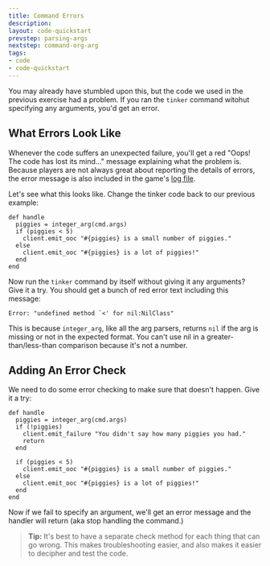 ```yaml
---
title: Command Errors
description:
layout: code-quickstart
prevstep: parsing-args
nextstep: command-org-arg
tags: 
- code
- code-quickstart
---
```


You may already have stumbled upon this, but the code we used in the previous exercise had a problem.  If you ran the `tinker` command witohut specifying any arguments, you'd get an error.

## What Errors Look Like

Whenever the code suffers an unexpected failure, you'll get a red "Oops! The code has lost its mind..." message explaining what the problem is.  Because players are not always great about reporting the details of errors, the error message is also included in the game's [log file](/tutorials/code/logs).  

Let's see what this looks like.  Change the tinker code back to our previous example:

    def handle
      piggies = integer_arg(cmd.args)
      if (piggies < 5)
        client.emit_ooc "#{piggies} is a small number of piggies."
      else
        client.emit_ooc "#{piggies} is a lot of piggies!"
      end
    end

Now run the `tinker` command by itself without giving it any arguments?  Give it a try.  You should get a bunch of red error text including this message:

    Error: "undefined method `<' for nil:NilClass"

This is because `integer_arg`, like all the arg parsers, returns `nil` if the arg is missing or not in the expected format.  You can't use nil in a greater-than/less-than comparison because it's not a number.

## Adding An Error Check

We need to do some error checking to make sure that doesn't happen.  Give it a try:

    def handle
      piggies = integer_arg(cmd.args)
      if (!piggies)
        client.emit_failure "You didn't say how many piggies you had."
        return
      end
      
      if (piggies < 5)
        client.emit_ooc "#{piggies} is a small number of piggies."
      else
        client.emit_ooc "#{piggies} is a lot of piggies!"
      end
    end

Now if we fail to specify an argument, we'll get an error message and the handler will return (aka stop handling the command.)

> **Tip:** It's best to have a separate check method for each thing that can go wrong. This makes troubleshooting easier, and also makes it easier to decipher and test the code.

